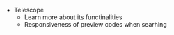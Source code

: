 - Telescope
  - Learn more about its functinalities
  - Responsiveness of preview codes when searhing
